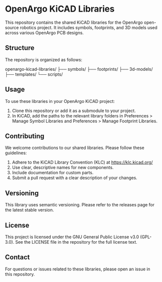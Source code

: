 # OpenArgo KiCAD Libraries

This repository contains the shared KiCAD libraries for the OpenArgo open-source robotics project. It includes symbols, footprints, and 3D models used across various OpenArgo PCB designs.

## Structure

The repository is organized as follows:

openargo-kicad-libraries/
├── symbols/
├── footprints/
├── 3d-models/
├── templates/
└── scripts/

## Usage

To use these libraries in your OpenArgo KiCAD project:

1. Clone this repository or add it as a submodule to your project.
2. In KiCAD, add the paths to the relevant library folders in Preferences > Manage Symbol Libraries and Preferences > Manage Footprint Libraries.

## Contributing

We welcome contributions to our shared libraries. Please follow these guidelines:

1. Adhere to the KiCAD Library Convention (KLC) at https://klc.kicad.org/
2. Use clear, descriptive names for new components.
3. Include documentation for custom parts.
4. Submit a pull request with a clear description of your changes.

## Versioning

This library uses semantic versioning. Please refer to the releases page for the latest stable version.

## License

This project is licensed under the GNU General Public License v3.0 (GPL-3.0). See the LICENSE file in the repository for the full license text.

## Contact

For questions or issues related to these libraries, please open an issue in this repository.
